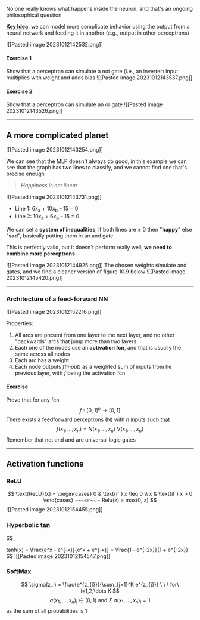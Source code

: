 No one really knows what happens inside the neuron, and that's an ongoing philosophical question

<u><b>Key Idea</b></u>: we can model more complicate behavior using the output from a neural network and feeding it in another (e.g., output in other perceptrons)

![[Pasted image 20231012142532.png]]
#### Exercise 1
Show that a perceptron can simulate a not gate (i.e., an inverter) 
Input multiplies with weight and adds bias
![[Pasted image 20231012143537.png]]
#### Exercise 2
Show that a perceptron can simulate an or gate
![[Pasted image 20231012143526.png]]

---------
## A more complicated planet

![[Pasted image 20231012143254.png]]

We can see that the MLP doesn't always do good, in this example we can see that the graph has two lines to classify, and we cannot find one that's precise enough
>*Happiness is not linear* 

![[Pasted image 20231012143731.png]]
* Line 1: 6x<sub>a</sub> + 10x<sub>b</sub> – 15 = 0
* Line 2: 10x<sub>a</sub> + 6x<sub>b</sub> – 15 = 0

We can set a **system of inequalities**, if both lines are $\geq$ 0 then "**happy**" else "**sad**", basically putting them in an and gate

This is perfectly valid, but it doesn't perform really well; **we need to combine more perceptrons**

![[Pasted image 20231012144925.png]]
The chosen weights simulate and gates, and we find a cleaner version of figure 10.9 below
![[Pasted image 20231012145420.png]]

------
### Architecture of a feed-forward NN

![[Pasted image 20231012152216.png]]

Properties:
1. All arcs are present from one layer to the next layer, and no other "backwards" arcs that jump more than two layers
2. Each one of the nodes use an **activation fcn**, and that is usually the same across all nodes 
3. Each arc has a weight
4. Each node outputs *f(input)* as a weighted sum of inputs from he previous layer, with *f* being the activation fcn
#### Exercise 
Prove that for any fcn $$f:[0,1]^n \rightarrow [0,1]$$
There exists a feedforward perceptrons (N) with *n* inputs such that $$f(x_1,...,x_n)=N(x_1,...,x_n) ~\forall(x_1,...,x_n)$$Remember that not and and are universal logic gates

-----
## Activation functions 

### ReLU
$$ \text{ReLU}(x) =
\begin{cases}
 0 & \text{if } x \leq 0 \\
 x & \text{if } x > 0
\end{cases} ~~~or~~~
Relu(z) = max(0, z)
$$
![[Pasted image 20231012154455.png]]
### Hyperbolic tan
$$ 

tanh(x) = \frac{e^x - e^{-x}}{e^x + e^{-x}} = \frac{1 - e^{-2x}}{1 + e^{-2x}}
$$
![[Pasted image 20231012154547.png]]

### SoftMax 

$$
\sigma(z_i) = \frac{e^{z_{i}}}{\sum_{j=1}^K e^{z_{j}}} \ \ \ for\ i=1,2,\dots,K 
$$$$\sigma(x_1,...,x_n)_i \in (0,1) \text{ and } \Sigma~\sigma(x_1,...,x_n)_i =1$$as the sum of all probabilities is 1